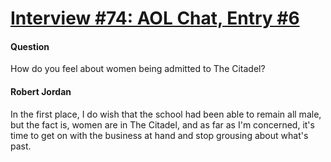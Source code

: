 # [Interview #74: AOL Chat, Entry #6](https://www.theoryland.com/intvmain.php?i=74#6)

#### Question

How do you feel about women being admitted to The Citadel?

#### Robert Jordan

In the first place, I do wish that the school had been able to remain all male, but the fact is, women are in The Citadel, and as far as I'm concerned, it's time to get on with the business at hand and stop grousing about what's past.

